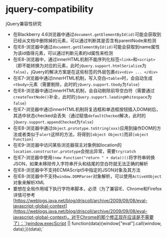 jquery-compatibility
====================

jQuery兼容性研究

- 在Blackberry 4.6浏览器中通过`document.getElementById(id)`可能会获取到已经从文档中删除掉的元素，可以通过判断其是否含有parentNode来检测
- 在IE8-浏览器中通过`docuemnt.getElementById(id)`可能会获取到name属性为该id值得元素，可以通过判断元素的id属性来检测
- 在IE8-浏览器中，通过innerHTML机制不能序列化标签`<link>`和`<script>`（即不能转换为对应的元素，此时`jQuery.support.htmlSerialize`为`false`），jQuery的解决方案是在这些标签的外层包裹`div<div> ... </div>`
- 在IE7-浏览器中通过innerHTML机制，写入空白`<table>`时，会自动生成`<tbody>`元素（需要剔除，此时的`jQuery.support.tbody`为`false`）
- 在IE8-浏览器中通过innerHTML机制，会自动剔除前导空白符（需要通过`createTextNode()`补全，此时的`jQuery.support.leadingWhitespace`为`false`）
- 在IE7-浏览器中通过innerHTML机制将复选框和单选框按钮插入DOM树后，其选中状态checked会丢失（通过赋值`defaultChecked`解决，此时的`jQuery.support.appendChecked`为`false`）
- 在IE8-浏览器中通过`Object.prototype.toString(xxx)`应用到操作DOM的方法或者类似于`alert`这样的方法，将得到`[object Object]`而非`[object Function]`
- 在IE9-浏览器中访问某些浏览器宿主对象例如location的`location.constructor.prototype`会抛出异常，需要`try/catch`
- 在IE7-浏览器中使用`(new Function("return " + data))()`将字符串转换JSON，如果未移除传入字符串开头和结尾的空白符就无法正确的解析
- 在IE8-浏览器中不支持ECMAScript5中指定的JSON对象及其方法
- 在IE8-浏览器中不支持`window.DOMParser`对象解析，可以使用`ActiveXObject`对象来解析XML
- 要想在全局作用域下执行字符串脚本，必须（为了兼容IE、Chrome和Firefox详情可参考[https://weblogs.java.net/blog/driscoll/archive/2009/09/08/eval-javascript-global-context](https://weblogs.java.net/blog/driscoll/archive/2009/09/08/eval-javascript-global-context)，对于Chrome的那个修正现在应该是不需要了）：`(window.execScript || function(data){window["eval"].call(window, data);})(data);`
